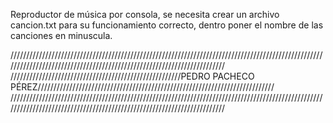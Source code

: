 Reproductor de música por consola, se necesita crear un archivo cancion.txt para su funcionamiento correcto, dentro poner el nombre de las canciones en minuscula.


















































///////////////////////////////////////////////////////////////////////////////////////////////////////////////////////////////////////////////////////////////////////
//////////////////////////////////////////////////////PEDRO PACHECO PÉREZ///////////////////////////////////////////////////////////////////////////
///////////////////////////////////////////////////////////////////////////////////////////////////////////////////////////////////////////////////////////////////////
